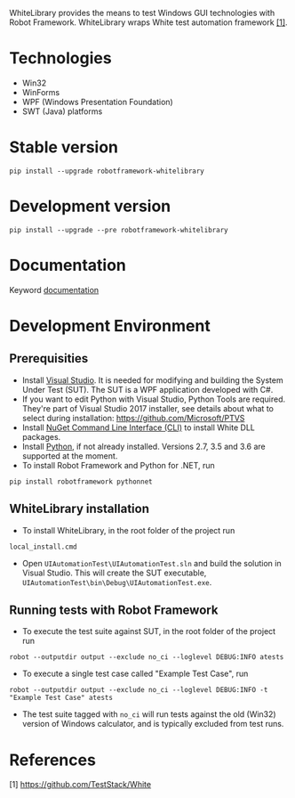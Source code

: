 WhiteLibrary provides the means to test Windows GUI technologies with Robot Framework. WhiteLibrary wraps White test automation framework [\[1\]](#white).

# Technologies #
* Win32
* WinForms
* WPF (Windows Presentation Foundation)
* SWT (Java) platforms

# Stable version #
```
pip install --upgrade robotframework-whitelibrary
```
# Development version # 
```
pip install --upgrade --pre robotframework-whitelibrary
```
# Documentation #
Keyword [documentation](http://omenia.github.io/robotframework-whitelibrary/keywords.html) 

# Development Environment #
## Prerequisities ##
* Install [Visual Studio](https://visualstudio.microsoft.com/). It is needed for modifying and building the System Under Test (SUT). The SUT is a WPF application developed with C#.
* If you want to edit Python with Visual Studio, Python Tools are required. They're part of Visual Studio 2017 installer, see details about what to select during installation: https://github.com/Microsoft/PTVS
* Install [NuGet Command Line Interface (CLI)](https://docs.microsoft.com/en-us/nuget/tools/nuget-exe-cli-reference) to install White DLL packages.
* Install [Python](https://www.python.org/downloads/), if not already installed. Versions 2.7, 3.5 and 3.6 are supported at the moment.
* To install Robot Framework and Python for .NET, run
```
pip install robotframework pythonnet
```
## WhiteLibrary installation ##
* To install WhiteLibrary, in the root folder of the project run
```
local_install.cmd
```
* Open `UIAutomationTest\UIAutomationTest.sln` and build the solution in Visual Studio. This will create the SUT executable, `UIAutomationTest\bin\Debug\UIAutomationTest.exe`.

## Running tests with Robot Framework ##
* To execute the test suite against SUT, in the root folder of the project run
```
robot --outputdir output --exclude no_ci --loglevel DEBUG:INFO atests
```
* To execute a single test case called "Example Test Case", run
```
robot --outputdir output --exclude no_ci --loglevel DEBUG:INFO -t "Example Test Case" atests
```
* The test suite tagged with `no_ci` will run tests against the old (Win32) version of Windows calculator, and is typically excluded from test runs.

# References #

\[1\] <a name="white">https://github.com/TestStack/White</a>